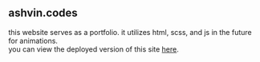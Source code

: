 ## ashvin.codes

this website serves as a portfolio. it utilizes html, scss, and js in the future for animations.  
you can view the deployed version of this site [here](https://ashvin.codes/).